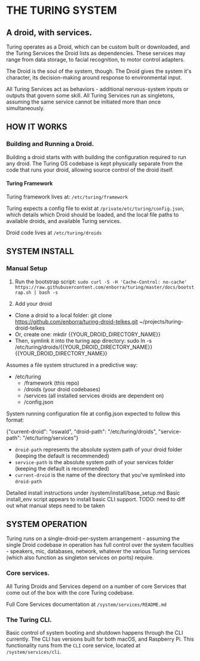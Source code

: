 # THE TURING SYSTEM

## A droid, with services.

Turing operates as a Droid, which can be custom built or downloaded, and the
Turing Services the Droid lists as dependencies. These services may range
from data storage, to facial recognition, to motor control adapters.

The Droid is the soul of the system, though. The Droid gives the system it's
character, its decision-making around response to environmental input.

All Turing Services act as behaviors - additional nervous-system inputs or
outputs that govern some skill. All Turing Services run as singletons, assuming
the same service cannot be initiated more than once simultaneously.

## HOW IT WORKS

### Building and Running a Droid.
Building a droid starts with with building the configuration required to run
any droid. The Turing OS codebase is kept physically separate from the code that
runs your droid, allowing source control of the droid itself.

#### Turing Framework
Turing framework lives at: `/etc/turing/framework`

Turing expects a config file to exist at `/private/etc/turing/config.json`, which
details which Droid should be loaded, and the local file paths to available
droids, and available Turing services.

Droid code lives at `/etc/turing/droids`


## SYSTEM INSTALL

### Manual Setup

1. Run the bootstrap script:
`sudo curl -S -H 'Cache-Control: no-cache' https://raw.githubusercontent.com/enborra/turing/master/docs/bootstrap.sh | bash -s`

2. Add your droid
  + Clone a droid to a local folder: git clone https://github.com/enborra/turing-droid-telkes.git ~/projects/turing-droid-telkes
  + Or, create one: mkdir {{YOUR_DROID_DIRECTORY_NAME}}
  + Then, symlink it into the turing app directory: sudo ln -s /etc/turing/droids/{{YOUR_DROID_DIRECTORY_NAME}} {{YOUR_DROID_DIRECTORY_NAME}}

Assumes a file system structured in a predictive way:

+ /etc/turing
  + /framework (this repo)
  + /droids (your droid codebases)
  + /services (all installed services droids are dependent on)
  + /config.json

System running configuration file at config.json expected to follow this format:

  {"current-droid": "oswald", "droid-path": "/etc/turing/droids", "service-path": "/etc/turing/services"}

- `droid-path` represents the absolute system path of your droid folder (keeping the default is recommended)
- `service-path` is the absolute system path of your services folder (keeping the default is recommended)
- `current-droid` is the name of the directory that you've symlinked into `droid-path`

Detailed install instructions under /system/install/base_setup.md
Basic install_env script appears to install basic CLI support. TODO: need to
diff out what manual steps need to be taken


## SYSTEM OPERATION

Turing runs on a single-droid-per-system arrangement - assuming the single Droid
codebase in operation has full control over the system faculties - speakers, mic,
databases, network, whatever the various Turing services (which also function as
singleton services on ports) require.

### Core services.
All Turing Droids and Services depend on a number of core Services that come
out of the box with the core Turing codebase.

Full Core Services documentation at `/system/services/README.md`

### The Turing CLI.
Basic control of system booting and shutdown happens through the CLI currently.
The CLI has versions built for both macOS, and Raspberry Pi. This functionality
runs from the `CLI` core service, located at `/system/services/cli`.
